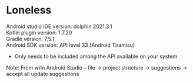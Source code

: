 # Loneless
Android studio IDE version: dolphin 2021.3.1  
Kotlin plugin version: 1.7.20  
Gradle version: 7.5.1  
Android SDK version: API level 33 (Android Tiramisu)  
- Only needs to be included among the API available on your system  
  
Note: From w/in Android Studio – file -> project structure -> suggestions -> accept all update suggestions
